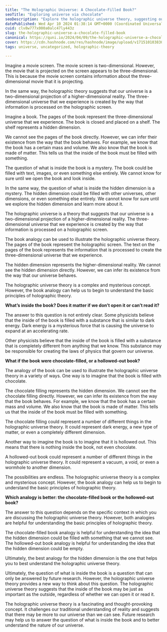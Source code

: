 ```yaml
---
title: "The Holographic Universe: A Chocolate-Filled Book?"
seoTitle: "Exploring universe via chocolate"
seoDescription: "Explore the holographic universe theory, suggesting our 3D reality is a projection from a higher-dimensional space, akin to a book's hidden contents"
datePublished: Wed Apr 10 2024 01:38:14 GMT+0000 (Coordinated Universal Time)
cuid: clv8w777x000a0alc47ly443z
slug: the-holographic-universe-a-chocolate-filled-book
canonical: https://quni.io/2024/04/09/the-holographic-universe-a-chocolate-movie-screen/
cover: https://cdn.hashnode.com/res/hashnode/image/upload/v1715101038301/b6078590-2b13-4fd6-9b0b-f1d52e3f82b3.png
tags: universe, uncategorized, holographic-theory

---
```


Imagine a movie screen. The movie screen is two-dimensional. However, the movie that is projected on the screen appears to be three-dimensional. This is because the movie screen contains information about the three-dimensional movie that it is projecting.

In the same way, the holographic theory suggests that our universe is a two-dimensional projection of a higher-dimensional reality. The three-dimensional universe that we experience is created by the way that information is processed on the holographic screen.

Imagine a book. The pages of the book represent the three-dimensional universe that we experience. The book is closed and placed on a shelf. The shelf represents a hidden dimension.

We cannot see the pages of the book directly. However, we can infer their existence from the way that the book behaves. For example, we know that the book has a certain mass and volume. We also know that the book is made of matter. This tells us that the inside of the book must be filled with something.

The question of what is inside the book is a mystery. The book could be filled with text, images, or even something else entirely. We cannot know for sure until we open the book and look inside.

In the same way, the question of what is inside the hidden dimension is a mystery. The hidden dimension could be filled with other universes, other dimensions, or even something else entirely. We cannot know for sure until we explore the hidden dimension and learn more about it.

The holographic universe is a theory that suggests that our universe is a two-dimensional projection of a higher-dimensional reality. The three-dimensional universe that we experience is created by the way that information is processed on a holographic screen.

The book analogy can be used to illustrate the holographic universe theory. The pages of the book represent the holographic screen. The text on the pages of the book represents the information that is processed to create the three-dimensional universe that we experience.

The hidden dimension represents the higher-dimensional reality. We cannot see the hidden dimension directly. However, we can infer its existence from the way that our universe behaves.

The holographic universe theory is a complex and mysterious concept. However, the book analogy can help us to begin to understand the basic principles of holographic theory.

**What’s inside the book? Does it matter if we don’t open it or can’t read it?**

The answer to this question is not entirely clear. Some physicists believe that the inside of the book is filled with a substance that is similar to dark energy. Dark energy is a mysterious force that is causing the universe to expand at an accelerating rate.

Other physicists believe that the inside of the book is filled with a substance that is completely different from anything that we know. This substance may be responsible for creating the laws of physics that govern our universe.

**What if the book were chocolate-filled, or a hollowed-out book?**

The analogy of the book can be used to illustrate the holographic universe theory in a variety of ways. One way is to imagine that the book is filled with chocolate.

The chocolate filling represents the hidden dimension. We cannot see the chocolate filling directly. However, we can infer its existence from the way that the book behaves. For example, we know that the book has a certain mass and volume. We also know that the book is made of matter. This tells us that the inside of the book must be filled with something.

The chocolate filling could represent a number of different things in the holographic universe theory. It could represent dark energy, a new type of matter, or even a completely different dimension.

Another way to imagine the book is to imagine that it is hollowed out. This means that there is nothing inside the book, not even chocolate.

A hollowed-out book could represent a number of different things in the holographic universe theory. It could represent a vacuum, a void, or even a wormhole to another dimension.

The possibilities are endless. The holographic universe theory is a complex and mysterious concept. However, the book analogy can help us to begin to understand the basic principles of holographic theory.

**Which analogy is better: the chocolate-filled book or the hollowed-out book?**

The answer to this question depends on the specific context in which you are discussing the holographic universe theory. However, both analogies are helpful for understanding the basic principles of holographic theory.

The chocolate-filled book analogy is helpful for understanding the idea that the hidden dimension could be filled with something that we cannot see. The hollowed-out book analogy is helpful for understanding the idea that the hidden dimension could be empty.

Ultimately, the best analogy for the hidden dimension is the one that helps you to best understand the holographic universe theory.

Ultimately, the question of what is inside the book is a question that can only be answered by future research. However, the holographic universe theory provides a new way to think about this question. The holographic universe theory suggests that the inside of the book may be just as important as the outside, regardless of whether we can open it or read it.

The holographic universe theory is a fascinating and thought-provoking concept. It challenges our traditional understanding of reality and suggests that there may be more to our universe than we can see. Future research may help us to answer the question of what is inside the book and to better understand the nature of our universe.
